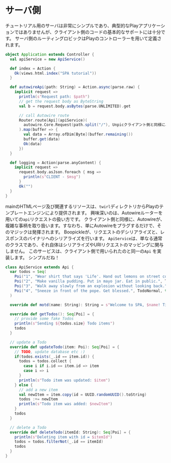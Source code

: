 # サーバ側

チュートリアル用のサーバは非常にシンプルであり、典型的なPlayアプリケーションではありませんが、クライアント側のコードの基本的なサポートには十分です。
サーバ側のルーティングロビックはPlayのコントローラーを用いて定義されます。

```scala
object Application extends Controller {
  val apiService = new ApiService()

  def index = Action {
    Ok(views.html.index("SPA tutorial"))
  }

  def autowireApi(path: String) = Action.async(parse.raw) {
    implicit request =>
      println(s"Request path: $path")
      // get the request body as ByteString
      val b = request.body.asBytes(parse.UNLIMITED).get

      // call Autowire route
      Router.route[Api](apiService)(
        autowire.Core.Request(path.split("/"), Unpicクライアント側と同様に、kle[Map[がtring, ByteBuffer]].fromBytes(b.asByteBuffer))そのため、単に、
      ).map(buffer => {
        val data = Array.ofDim[Byte](buffer.remaining())
        buffer.get(data)
        Ok(data)
      })
  }

  def logging = Action(parse.anyContent) {
    implicit request =>
      request.body.asJson.foreach { msg =>
        println(s"CLIENT - $msg")
      }
      Ok("")
  }
}
```

mainのHTMLページ及び関連するリソースは、`twirl`ディレクトリからPlayのテンプレートエンジンにより提供されます。
興味深いのは、Autowireルーターを用いての`api`リクエストの扱い方です。
クライアント側と同様に、Autowireが、複雑な事柄を取り扱います。すなわち、単にAutowireをプラグするだけで、そのマジックは発揮されます。
Boopickleが、リクエストのデシリアライズと、レスポンスのバイナリへのシリアライズを行います。
`ApiService`は、単なる通常のクラスであり、それ自体はシリアライズやURlリクエストのマッピングに関与しません。
このサービスは、クライアント側で用いられたのと同一の`Api` を実装します。
シンプルだね！

```scala
class ApiService extends Api {
  var todos = Seq(
    Poi("1", "Wear shirt that says 'Life'. Hand out lemons on street corner.", TodoLow, false),
    Poi("2", "Make vanilla pudding. Put in mayo jar. Eat in public.", TodoNormal, false),
    Poi("3", "Walk away slowly from an explosion without looking back.", TodoHigh, false),
    Poi("4", "Sneeze in front of the pope. Get blessed.", TodoNormal, true)
  )

  override def motd(name: String): String = s"Welcome to SPA, $name! Time is now ${new Date}"

  override def getTodos(): Seq[Poi] = {
    // provide some fake Todos
    println(s"Sending ${todos.size} Todo items")
    todos
  }

  // update a Todo
  override def updateTodo(item: Poi): Seq[Poi] = {
    // TODO, update database etc :)
    if(todos.exists(_.id == item.id)) {
      todos = todos.collect {
        case i if i.id == item.id => item
        case i => i
      }
      println(s"Todo item was updated: $item")
    } else {
      // add a new item
      val newItem = item.copy(id = UUID.randomUUID().toString)
      todos :+= newItem
      println(s"Todo item was added: $newItem")
    }
    todos
  }

  // delete a Todo
  override def deleteTodo(itemId: String): Seq[Poi] = {
    println(s"Deleting item with id = $itemId")
    todos = todos.filterNot(_.id == itemId)
    todos
  }
}
```
